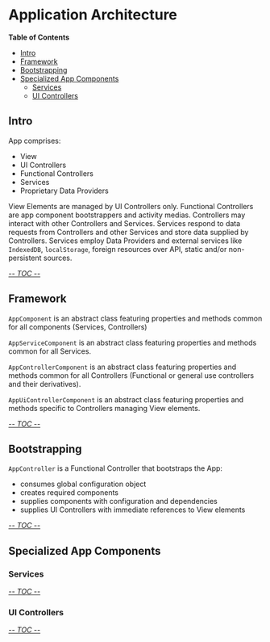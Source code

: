 # Application Architecture


<!-- START doctoc generated TOC please keep comment here to allow auto update -->
<!-- DON'T EDIT THIS SECTION, INSTEAD RE-RUN doctoc TO UPDATE -->
**Table of Contents**

- [Intro](#intro)
- [Framework](#framework)
- [Bootstrapping](#bootstrapping)
- [Specialized App Components](#specialized-app-components)
  - [Services](#services)
  - [UI Controllers](#ui-controllers)

<!-- END doctoc generated TOC please keep comment here to allow auto update -->

## Intro

App comprises:
- View
- UI Controllers
- Functional Controllers
- Services
- Proprietary Data Providers

View Elements are managed by UI Controllers only.
Functional Controllers are app component bootstrappers and
activity medias.
Controllers may interact with other Controllers and Services.
Services respond to data requests from Controllers and other Services
and store data supplied by Controllers.
Services employ Data Providers and external services
like `IndexedDB`, `localStorage`, foreign resources
over API, static and/or non-persistent sources.

[_-- TOC --_](#table-of-contents)

## Framework

`AppComponent` is an abstract class featuring properties and methods
common for all components (Services, Controllers)

`AppServiceComponent` is an abstract class featuring properties
and methods common for all Services.

`AppControllerComponent` is an abstract class featuring properties
and methods common for all Controllers (Functional or general use
controllers and their derivatives).

`AppUiControllerComponent` is an abstract class featuring properties
and methods specific to Controllers managing View elements.

[_-- TOC --_](#table-of-contents)

## Bootstrapping

`AppController` is a Functional Controller that bootstraps the App:
 - consumes global configuration object
 - creates required components
 - supplies components with configuration and dependencies
 - supplies UI Controllers with immediate references to View elements

[_-- TOC --_](#table-of-contents)

## Specialized App Components

### Services

[_-- TOC --_](#table-of-contents)

### UI Controllers

[_-- TOC --_](#table-of-contents)
